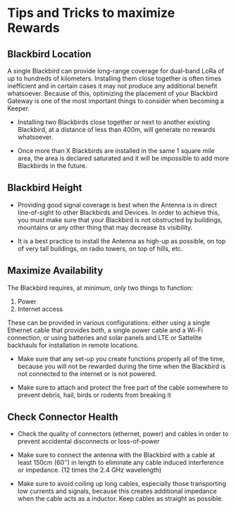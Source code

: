 
# Tips and Tricks to maximize Rewards

## Blackbird Location

A single Blackbird can provide long-range coverage for dual-band LoRa of up to hundreds of kilometers. Installing them close together is often times inefficient and in certain cases it may not produce any additional benefit whatsoever. 
Because of this, optimizing the placement of your Blackbird Gateway is one of the most important things to consider when becoming a Keeper. 

-	Installing two Blackbirds close together or next to another existing Blackbird, at a distance of less than 400m, will generate no rewards whatsoever. 

-	Once more than X Blackbirds are installed in the same 1 square mile area, the area is declared saturated and it will be impossible to add more Blackbirds in the future.

## Blackbird Height

-	Providing good signal coverage is best when the Antenna is in direct line-of-sight to other Blackbirds and Devices. In order to achieve this, you must make sure that your Blackbird is not obstructed by buildings, mountains or any other thing that may decrease its visibility.

-	It is a best practice to install the Antenna as high-up as possible, on top of very tall buildings, on radio towers, on top of hills, etc. 

## Maximize Availability

The Blackbird requires, at minimum, only two things to function: 

1.	Power
2.	Internet access 

These can be provided in various configurations: either using a single Ethernet cable that provides both, a single power cable and a Wi-Fi connection, or using batteries and solar panels and LTE or Sattelite backhauls for installation in remote locations.

-	Make sure that any set-up you create functions properly all of the time, because you will not be rewarded during the time when the Blackbird is not connected to the internet or is not powered. 

-	Make sure to attach and protect the free part of the cable somewhere to prevent debris, hail, birds or rodents from breaking it

## Check Connector Health

-	Check the quality of connectors (ethernet, power) and cables in order to prevent accidental disconnects or loss-of-power

-	Make sure to connect the antenna with the Blackbird with a cable at least 150cm (60’’) in length to eliminate any cable induced interference or impedance. (12 times the 2.4 GHz wavelength)

-	Make sure to avoid coiling up long cables, especially those transporting low currents and signals, because this creates additional impedance when the cable acts as a inductor. Keep cables as straight as possible.


